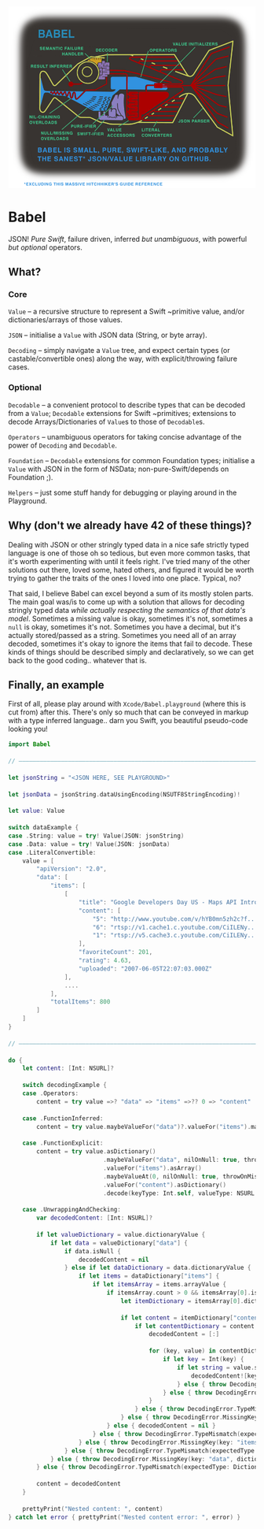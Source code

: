 ![Babel](./Resources/Babel.png)

# Babel

JSON! *Pure Swift*, failure driven, inferred *but unambiguous*, with powerful *but optional* operators.

## What?

### Core

`Value` – a recursive structure to represent a Swift ~primitive value, and/or dictionaries/arrays of those values.

`JSON` – initialise a `Value` with JSON data (String, or byte array).

`Decoding` – simply navigate a `Value` tree, and expect certain types (or castable/convertible ones) along the way, with explicit/throwing failure cases.

### Optional

`Decodable` – a convenient protocol to describe types that can be decoded from a `Value`; `Decodable` extensions for Swift ~primitives; extensions to decode Arrays/Dictionaries of `Value`s to those of `Decodable`s.

`Operators` – unambiguous operators for taking concise advantage of the power of `Decoding` and `Decodable`.

`Foundation` – `Decodable` extensions for common Foundation types; initialise a `Value` with JSON in the form of NSData; non-pure-Swift/depends on Foundation ;).

`Helpers` – just some stuff handy for debugging or playing around in the Playground.

## Why (don't we already have 42 of these things)?

Dealing with JSON or other stringly typed data in a nice safe strictly typed language is one of those oh so tedious, but even more common tasks, that it's worth experimenting with until it feels right. I've tried many of the other solutions out there, loved some, hated others, and figured it would be worth trying to gather the traits of the ones I loved into one place. Typical, no?

That said, I believe Babel can excel beyond a sum of its mostly stolen parts. The main goal was/is to come up with a solution that allows for decoding stringly typed data *while actually respecting the semantics of that data's model*. Sometimes a missing value is okay, sometimes it's not, sometimes a `null` is okay, sometimes it's not. Sometimes you have a decimal, but it's actually stored/passed as a string. Sometimes you need all of an array decoded, sometimes it's okay to ignore the items that fail to decode. These kinds of things should be described simply and declaratively, so we can get back to the good coding.. whatever that is.

## Finally, an example

First of all, please play around with `Xcode/Babel.playground` (where this is cut from) after this. There's only so much that can be conveyed in markup with a type inferred language.. darn you Swift, you beautiful pseudo-code looking you!

```swift
import Babel

// ––––––––––––––––––––––––––––––––––––––––––––––––––––––––––––––––––––––––––––––––––––––––––––––––––

let jsonString = "<JSON HERE, SEE PLAYGROUND>"

let jsonData = jsonString.dataUsingEncoding(NSUTF8StringEncoding)!

let value: Value

switch dataExample {
case .String: value = try! Value(JSON: jsonString)
case .Data: value = try! Value(JSON: jsonData)
case .LiteralConvertible:
    value = [
        "apiVersion": "2.0",
        "data": [
            "items": [
                [
                    "title": "Google Developers Day US - Maps API Introduction",
                    "content": [
                        "5": "http://www.youtube.com/v/hYB0mn5zh2c?f...",
                        "6": "rtsp://v1.cache1.c.youtube.com/CiILENy.../0/0/0/video.3gp",
                        "1": "rtsp://v5.cache3.c.youtube.com/CiILENy.../0/0/0/video.3gp"
                    ],
                    "favoriteCount": 201,
                    "rating": 4.63,
                    "uploaded": "2007-06-05T22:07:03.000Z"
                ],
                ....
            ],
            "totalItems": 800
        ]
    ]
}

// ––––––––––––––––––––––––––––––––––––––––––––––––––––––––––––––––––––––––––––––––––––––––––––––––––

do {
    let content: [Int: NSURL]?
    
    switch decodingExample {
    case .Operators:
        content = try value =>? "data" => "items" =>?? 0 => "content"
        
    case .FunctionInferred:
        content = try value.maybeValueFor("data")?.valueFor("items").maybeValueAt(0, throwOnMissing: false)?.valueFor("content").decode()
        
    case .FunctionExplicit:
        content = try value.asDictionary()
                           .maybeValueFor("data", nilOnNull: true, throwOnMissing: true)?.asDictionary()
                           .valueFor("items").asArray()
                           .maybeValueAt(0, nilOnNull: true, throwOnMissing: false)?.asDictionary()
                           .valueFor("content").asDictionary()
                           .decode(keyType: Int.self, valueType: NSURL.self, ignoreFailures: false)
        
    case .UnwrappingAndChecking:
        var decodedContent: [Int: NSURL]?
        
        if let valueDictionary = value.dictionaryValue {
            if let data = valueDictionary["data"] {
                if data.isNull {
                    decodedContent = nil
                } else if let dataDictionary = data.dictionaryValue {
                    if let items = dataDictionary["items"] {
                        if let itemsArray = items.arrayValue {
                            if itemsArray.count > 0 && itemsArray[0].isDictionary {
                                let itemDictionary = itemsArray[0].dictionaryValue!

                                if let content = itemDictionary["content"] {
                                    if let contentDictionary = content.dictionaryValue {
                                        decodedContent = [:]
                                        
                                        for (key, value) in contentDictionary {
                                            if let key = Int(key) {
                                                if let string = value.stringValue, url = NSURL(string: string) {
                                                    decodedContent![key] = url
                                                } else { throw DecodingError.TypeMismatch(expectedType: NSURL.self, value: value) }
                                            } else { throw DecodingError.TypeMismatch(expectedType: Int.self, value: .String(key)) }
                                        }
                                    } else { throw DecodingError.TypeMismatch(expectedType: Dictionary<String, Value>.self, value: content) }
                                } else { throw DecodingError.MissingKey(key: "content", dictionary: itemDictionary) }
                            } else { decodedContent = nil }
                        } else { throw DecodingError.TypeMismatch(expectedType: Array<Value>.self, value: items) }
                    } else { throw DecodingError.MissingKey(key: "items", dictionary: dataDictionary) }
                } else { throw DecodingError.TypeMismatch(expectedType: Dictionary<String, Value>.self, value: data) }
            } else { throw DecodingError.MissingKey(key: "data", dictionary: valueDictionary) }
        } else { throw DecodingError.TypeMismatch(expectedType: Dictionary<String, Value>.self, value: value) }

        content = decodedContent
    }
    
    prettyPrint("Nested content: ", content)
} catch let error { prettyPrint("Nested content error: ", error) }

```